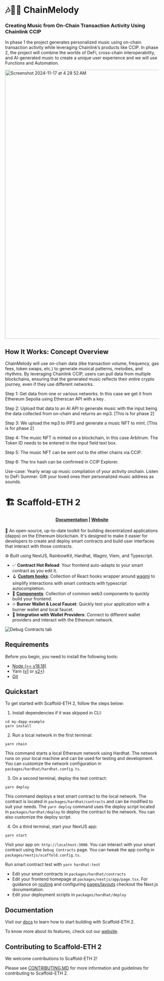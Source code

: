 # 🎶🎻🎺 ChainMelody  

### Creating Music from On-Chain Transaction Activity Using Chainlink CCIP


In phase 1 the project generates personalized music using on-chain transaction activity while leveraging Chainlink’s products like CCIP.  In phase 2, the project will combine the worlds of DeFi, cross-chain interoperability, and AI-generated music to create a unique user experience and we will use  Functions and Automation.


<img width="880" alt="Screenshot 2024-11-17 at 4 28 52 AM" src="https://github.com/user-attachments/assets/dc5d3078-47df-4e7b-8f8c-1fd177008441">


## How It Works: Concept Overview
ChainMelody will use on-chain data (like transaction volume, frequency, gas fees, token swaps, etc.) to generate musical patterns, melodies, and rhythms. By leveraging Chainlink CCIP, users can pull data from multiple blockchains, ensuring that the generated music reflects their entire crypto journey, even if they use different networks.


Step 1: Get data from one or various networks.
In this case we get it from Ethereum Sepolia using Etherscan API with a key .

Step 2: Upload that data to an AI API to generate music with the input being the data collected from on-chain and returns an mp3. [This is for phase 2]

Step 3: We upload the mp3 to IPFS and generate a music NFT to mint.  [This is for phase 2]

Step 4: The music NFT is minted on a blockchain, in this case Arbitrum. The Token ID needs to be entered in the input field text box.

Step 5: The music NFT can be sent out to the other chains via CCIP. 

Step 6: The tnx hash can be confirmed in CCIP Explorer.

Use-case:
Yearly wrap up music compilation of your activity onchain.
Listen to DeFi Summer.
Gift your loved ones their personalized music address as sounds. 





# 🏗 Scaffold-ETH 2

<h4 align="center">
  <a href="https://docs.scaffoldeth.io">Documentation</a> |
  <a href="https://scaffoldeth.io">Website</a>
</h4>

🧪 An open-source, up-to-date toolkit for building decentralized applications (dapps) on the Ethereum blockchain. It's designed to make it easier for developers to create and deploy smart contracts and build user interfaces that interact with those contracts.

⚙️ Built using NextJS, RainbowKit, Hardhat, Wagmi, Viem, and Typescript.

- ✅ **Contract Hot Reload**: Your frontend auto-adapts to your smart contract as you edit it.
- 🪝 **[Custom hooks](https://docs.scaffoldeth.io/hooks/)**: Collection of React hooks wrapper around [wagmi](https://wagmi.sh/) to simplify interactions with smart contracts with typescript autocompletion.
- 🧱 [**Components**](https://docs.scaffoldeth.io/components/): Collection of common web3 components to quickly build your frontend.
- 🔥 **Burner Wallet & Local Faucet**: Quickly test your application with a burner wallet and local faucet.
- 🔐 **Integration with Wallet Providers**: Connect to different wallet providers and interact with the Ethereum network.

![Debug Contracts tab](https://github.com/scaffold-eth/scaffold-eth-2/assets/55535804/b237af0c-5027-4849-a5c1-2e31495cccb1)

## Requirements

Before you begin, you need to install the following tools:

- [Node (>= v18.18)](https://nodejs.org/en/download/)
- Yarn ([v1](https://classic.yarnpkg.com/en/docs/install/) or [v2+](https://yarnpkg.com/getting-started/install))
- [Git](https://git-scm.com/downloads)

## Quickstart

To get started with Scaffold-ETH 2, follow the steps below:

1. Install dependencies if it was skipped in CLI:

```
cd my-dapp-example
yarn install
```

2. Run a local network in the first terminal:

```
yarn chain
```

This command starts a local Ethereum network using Hardhat. The network runs on your local machine and can be used for testing and development. You can customize the network configuration in `packages/hardhat/hardhat.config.ts`.

3. On a second terminal, deploy the test contract:

```
yarn deploy
```

This command deploys a test smart contract to the local network. The contract is located in `packages/hardhat/contracts` and can be modified to suit your needs. The `yarn deploy` command uses the deploy script located in `packages/hardhat/deploy` to deploy the contract to the network. You can also customize the deploy script.

4. On a third terminal, start your NextJS app:

```
yarn start
```

Visit your app on: `http://localhost:3000`. You can interact with your smart contract using the `Debug Contracts` page. You can tweak the app config in `packages/nextjs/scaffold.config.ts`.

Run smart contract test with `yarn hardhat:test`

- Edit your smart contracts in `packages/hardhat/contracts`
- Edit your frontend homepage at `packages/nextjs/app/page.tsx`. For guidance on [routing](https://nextjs.org/docs/app/building-your-application/routing/defining-routes) and configuring [pages/layouts](https://nextjs.org/docs/app/building-your-application/routing/pages-and-layouts) checkout the Next.js documentation.
- Edit your deployment scripts in `packages/hardhat/deploy`


## Documentation

Visit our [docs](https://docs.scaffoldeth.io) to learn how to start building with Scaffold-ETH 2.

To know more about its features, check out our [website](https://scaffoldeth.io).

## Contributing to Scaffold-ETH 2

We welcome contributions to Scaffold-ETH 2!

Please see [CONTRIBUTING.MD](https://github.com/scaffold-eth/scaffold-eth-2/blob/main/CONTRIBUTING.md) for more information and guidelines for contributing to Scaffold-ETH 2.
